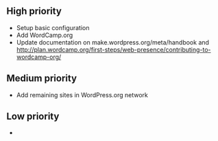 ## High priority
* Setup basic configuration
* Add WordCamp.org
* Update documentation on make.wordpress.org/meta/handbook and http://plan.wordcamp.org/first-steps/web-presence/contributing-to-wordcamp-org/


## Medium priority
* Add remaining sites in WordPress.org network


## Low priority
*
